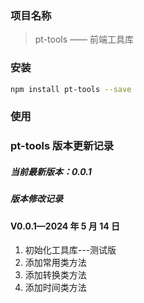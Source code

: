 ### 项目名称

> pt-tools —— 前端工具库

### 安装

```sh
npm install pt-tools --save
```

### 使用

### pt-tools 版本更新记录

##### 当前最新版本：0.0.1

##### 版本修改记录

#### V0.0.1—2024 年 5 月 14 日

1. 初始化工具库---测试版
2. 添加常用类方法
3. 添加转换类方法
4. 添加时间类方法
